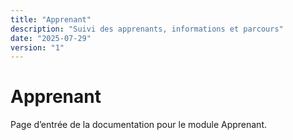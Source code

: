 ```yaml
---
title: "Apprenant"
description: "Suivi des apprenants, informations et parcours"
date: "2025-07-29"
version: "1"
---
```


# Apprenant

Page d’entrée de la documentation pour le module Apprenant.